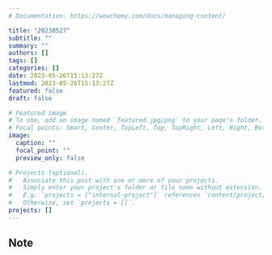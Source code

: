 ```yaml
---
# Documentation: https://wowchemy.com/docs/managing-content/

title: "20230527"
subtitle: ""
summary: ""
authors: []
tags: []
categories: []
date: 2023-05-26T15:13:27Z
lastmod: 2023-05-26T15:13:27Z
featured: false
draft: false

# Featured image
# To use, add an image named `featured.jpg/png` to your page's folder.
# Focal points: Smart, Center, TopLeft, Top, TopRight, Left, Right, BottomLeft, Bottom, BottomRight.
image:
  caption: ""
  focal_point: ""
  preview_only: false

# Projects (optional).
#   Associate this post with one or more of your projects.
#   Simply enter your project's folder or file name without extension.
#   E.g. `projects = ["internal-project"]` references `content/project/deep-learning/index.md`.
#   Otherwise, set `projects = []`.
projects: []
---
```


## Note

